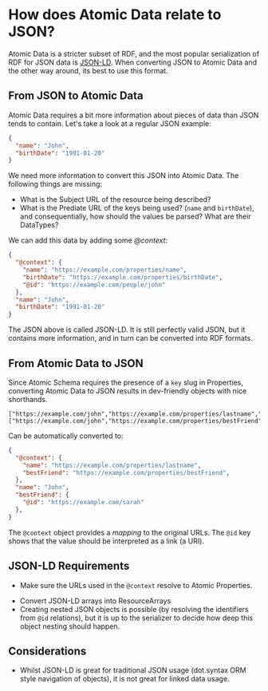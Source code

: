 # How does Atomic Data relate to JSON?

Atomic Data is a stricter subset of RDF, and the most popular serialization of RDF for JSON data is [JSON-LD](https://json-ld.org/).
When converting JSON to Atomic Data and the other way around, its best to use this format.

## From JSON to Atomic Data

Atomic Data requires a bit more information about pieces of data than JSON tends to contain. Let's take a look at a regular JSON example:

```json
{
  "name": "John",
  "birthDate": "1991-01-20"
}
```

We need more information to convert this JSON into Atomic Data.
The following things are missing:

* What is the Subject URL of the resource being described?
* What is the Prediate URL of the keys being used? (`name` and `birthDate`), and consequentially, how should the values be parsed? What are their DataTypes?

We can add this data by adding some _@context_:

```json
{
  "@context": {
    "name": "https://example.com/properties/name",
    "birthDate": "https://example.com/properties/birthDate",
    "@id": "https://example.com/people/john"
  },
  "name": "John",
  "birthDate": "1991-01-20"
}
```

The JSON above is called JSON-LD.
It is still perfectly valid JSON, but it contains more information, and in turn can be converted into RDF formats.

## From Atomic Data to JSON

Since Atomic Schema requires the presence of a `key` slug in Properties, converting Atomic Data to JSON results in dev-friendly objects with nice shorthands.

```ndjson
["https://example.com/john","https://example.com/properties/lastname","Houdini"]
["https://example.com/john","https://example.com/properties/bestFriend","https://example.com/sarah"]
```

Can be automatically converted to:

```json
{
  "@context": {
    "name": "https://example.com/properties/lastname",
    "bestFriend": "https://example.com/properties/bestFriend",
  },
  "name": "John",
  "bestFriend": {
    "@id": "https://example.com/sarah"
  },
}
```

The `@context` object provides a _mapping_ to the original URLs.
The `@id` key shows that the value should be interpreted as a link (a URI).

## JSON-LD Requirements

- Make sure the URLs used in the `@context` resolve to Atomic Properties.
<!-- Not sure about this.. maybe use RDF collections or some other model? -->
- Convert JSON-LD arrays into ResourceArrays
- Creating nested JSON objects is possible (by resolving the identifiers from `@id` relations), but it is up to the serializer to decide how deep this object nesting should happen.

## Considerations

- Whilst JSON-LD is great for traditional JSON usage (dot.syntax ORM style navigation of objects), it is not great for linked data usage.
